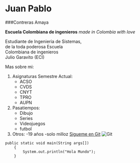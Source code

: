 # Juan Pablo  

###Contreras Amaya  

**Escuela Colombiana de ingenieros** *made in Colombia with love*  

Estudiante de Ingenieria de Sistemas,  
de la toda poderosa Escuela  
Colombiana de ingenieros  
Julio Garavito (ECI)  

Mas sobre mi:
 1. Asignaturas Semestre Actual:
    - ACSO
    - CVDS
    - CNYT
    - TPRO
    - AUPN
 2. Pasatiempos:
    - Dibujo
    - Series
    - Videojuegos 
    - futbol
 3. Otros:
    -19 años
    -solo milloz 
[Sigueme en Git](https://github.com/JuanC-358)
![Git](https://geekytheory.com/wp-content/uploads/2014/05/Cat-Illustrations-005.jpg)

~~~
public static void main(String args[])
    {
        System.out.println("Hola Mundo");
    }
~~~
